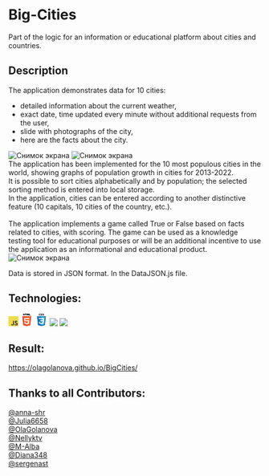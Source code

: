 # Big-Cities
Part of the logic for an information or educational platform about cities and countries.
​
## Description
​The application demonstrates data for 10 cities:
- detailed information about the current weather,
- exact date, time updated every minute without additional requests from the user,
- slide with photographs of the city,
- here are the facts about the city.
<img width="700" alt="Снимок экрана" src="https://github.com/Diana348/BigCities/blob/main/project%203-1.png">
<img width="700" alt="Снимок экрана" src="https://github.com/Diana348/BigCities/blob/main/project%203-2.png">

 <br>
The application has been implemented for the 10 most populous cities in the world, showing graphs of population growth in cities for 2013-2022. <br>
It is possible to sort cities alphabetically and by population; the selected sorting method is entered into local storage. <br>
In the application, cities can be entered according to another distinctive feature (10 capitals, 10 cities of the country, etc.). <br>
<br>
The application implements a game called True or False based on facts related to cities, with scoring. The game can be used as a knowledge testing tool for educational purposes or will be an additional incentive to use the application as an informational and educational product.

<img width="700" alt="Снимок экрана" src="https://github.com/Diana348/BigCities/blob/main/project%203-3.png">

​Data is stored in JSON format. In the DataJSON.js file.
​
## Technologies:
<code><img height="20" src="https://raw.githubusercontent.com/github/explore/80688e429a7d4ef2fca1e82350fe8e3517d3494d/topics/javascript/javascript.png"></code>
<code><img height="25" src="https://raw.githubusercontent.com/github/explore/80688e429a7d4ef2fca1e82350fe8e3517d3494d/topics/html/html.png"></code>
<code><img height="25" src="https://raw.githubusercontent.com/github/explore/80688e429a7d4ef2fca1e82350fe8e3517d3494d/topics/css/css.png"></code>
<code><img height="25" src="https://github.com/Diana348/BigCities/blob/main/sass-1-logo.png"></code>
<code><img height="25" src="https://github.com/Diana348/BigCities/blob/main/png-transparent-application-programming-interface-computer-icons-api-management-world-wide-web-text-rectangle-logo.png"></code>

## Result:
​https://olagolanova.github.io/BigCities/

## Thanks to all Contributors:
[@anna-shr](https://github.com/anna-shr) <br>
[@Julia6658](https://github.com/Julia6658) <br>
[@OlaGolanova](https://github.com/OlaGolanova) <br>
[@Nellyktv](https://github.com/Nellyktv) <br>
[@M-Alba](https://github.com/M-Alba) <br>
[@Diana348](https://github.com/Diana348) <br>
[@sergenast](https://github.com/sergenast)
